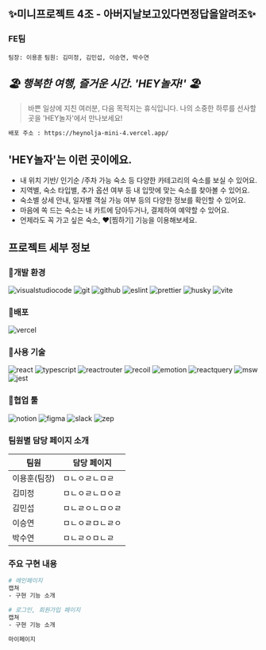 ## ✨미니프로젝트 4조 - 아버지날보고있다면정답을알려조✨

### **FE팀**  
`팀장: 이용훈`
`팀원: 김미정, 김민섭, 이승연, 박수연`

## _🏖️ 행복한 여행, 즐거운 시간.  'HEY놀자!' 🏖️_
>바쁜 일상에 지친 여러분, 다음 목적지는 휴식입니다. 
나의 소중한 하루를 선사할 곳을 'HEY놀자'에서 만나보세요!
```sh
배포 주소 : https://heynolja-mini-4.vercel.app/
```
## 'HEY놀자'는 이런 곳이에요.

- 내 위치 기반/ 인기순 /주차 가능 숙소 등 다양한 카테고리의 숙소를 보실 수 있어요.
- 지역별, 숙소 타입별, 추가 옵션 여부 등 내 입맛에 맞는 숙소를 찾아볼 수 있어요.
- 숙소별 상세 안내, 일자별 객실 가능 여부 등의 다양한 정보를 확인할 수 있어요. 
- 마음에 쏙 드는 숙소는 내 카트에 담아두거나, 결제하여 예약할 수 있어요.
- 언제라도 꼭 가고 싶은 숙소, ❤️[찜하기] 기능을 이용해보세요.


## 프로젝트 세부 정보
### 📍개발 환경 
<img alt="visualstudiocode" src="https://img.shields.io/badge/visualstudiocode-007ACC.svg?&style=for-the-badge&logo=visualstudiocode&logoColor=white"/> <img alt="git" src="https://img.shields.io/badge/git-F05032.svg?&style=for-the-badge&logo=git&logoColor=white"/> <img alt="github" src="https://img.shields.io/badge/github-181717.svg?&style=for-the-badge&logo=github&logoColor=white"/> <img alt="eslint" src="https://img.shields.io/badge/eslint-58A616.svg?&style=for-the-badge&logo=eslint&logoColor=white"/> <img alt="prettier" src="https://img.shields.io/badge/prettier-F7B93E.svg?&style=for-the-badge&logo=prettier&logoColor=white"/> <img alt="husky" src="https://img.shields.io/badge/husky-FFE033.svg?&style=for-the-badge&logo=husky&logoColor=white"/> <img alt="vite" src="https://img.shields.io/badge/vite-646CFF.svg?&style=for-the-badge&logo=vite&logoColor=white"/>
### 📍배포
<img alt="vercel" src="https://img.shields.io/badge/vercel-1BB3A4.svg?&style=for-the-badge&logo=vercel&logoColor=white"/> 

### 📍사용 기술 
<img alt="react" src="https://img.shields.io/badge/react-61DAFB.svg?&style=for-the-badge&logo=react&logoColor=black"/> <img alt="typescript" src="https://img.shields.io/badge/typescript-3178C6.svg?&style=for-the-badge&logo=typescript&logoColor=white"/> <img alt="reactrouter" src="https://img.shields.io/badge/reactrouter-CA4245.svg?&style=for-the-badge&logo=reactrouter&logoColor=white"/> <img alt="recoil" src="https://img.shields.io/badge/recoil-3578E5.svg?&style=for-the-badge&logo=recoil&logoColor=white"/> <img alt="emotion" src="https://img.shields.io/badge/emotion-D26AC2.svg?&style=for-the-badge&logo=emotion&logoColor=white"/> <img alt="reactquery" src="https://img.shields.io/badge/reactquery-FF4154.svg?&style=for-the-badge&logo=reactquery&logoColor=white"/> <img alt="msw" src="https://img.shields.io/badge/msw-9A8555.svg?&style=for-the-badge&logo=msw&logoColor=white"/> <img alt="jest" src="https://img.shields.io/badge/jest-C21325.svg?&style=for-the-badge&logo=jest&logoColor=white"/>

### 📍협업 툴
<img alt="notion" src="https://img.shields.io/badge/notion-E6E6E6.svg?&style=for-the-badge&logo=notion&logoColor=black"/> <img alt="figma" src="https://img.shields.io/badge/figma-F24E1E.svg?&style=for-the-badge&logo=figma&logoColor=white"/> <img alt="slack" src="https://img.shields.io/badge/slack-4608AD.svg?&style=for-the-badge&logo=slack&logoColor=white"/> <img alt="zep" src="https://img.shields.io/badge/zep-EC008C.svg?&style=for-the-badge&logo=zep&logoColor=white"/>

### 팀원별 담당 페이지 소개
| 팀원 | 담당 페이지 |
| ------ | ------ |
| 이용훈(팀장) | ㅁㄴㅇㄹㄴㅁㄹ |
| 김미정 | ㅁㄴㅇㄹㄴㅁㅇㄹ |
| 김민섭 | ㅁㄴㄹㅇㄴㅁㅇㄹ |
| 이승연 | ㅁㄴㅇㄹㅁㄴㄹㅇ |
| 박수연 | ㅁㄴㄹㅇㅁㄴㄹ |

### 주요 구현 내용
```sh
# 메인페이지
캡쳐
- 구현 기능 소개 
```

```sh
# 로그인, 회원가입 페이지 
캡쳐
- 구현 기능 소개
```

```sh
마이페이지
```

